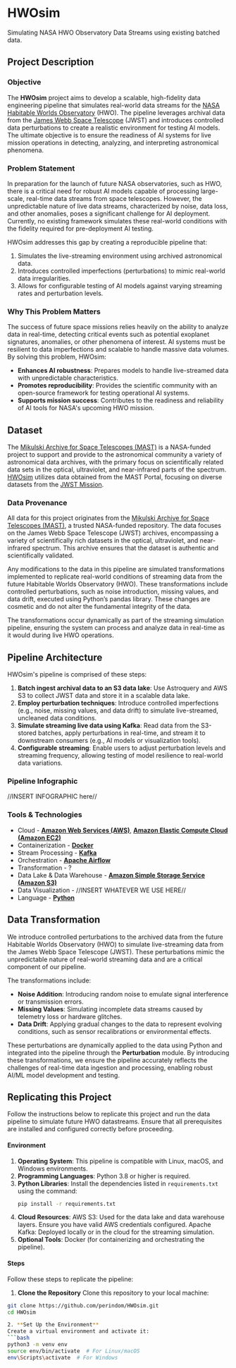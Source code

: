 # HWOsim

Simulating NASA HWO Observatory Data Streams using existing batched data.

## Project Description

### Objective
The **HWOsim** project aims to develop a scalable, high-fidelity data engineering pipeline that simulates real-world data streams for the [NASA Habitable Worlds Observatory](https://science.nasa.gov/astrophysics/programs/habitable-worlds-observatory/) (HWO). The pipeline leverages archival data from the [James Webb Space Telescope](https://science.nasa.gov/mission/webb/) (JWST) and introduces controlled data perturbations to create a realistic environment for testing AI models. The ultimate objective is to ensure the readiness of AI systems for live mission operations in detecting, analyzing, and interpreting astronomical phenomena.

### Problem Statement
In preparation for the launch of future NASA observatories, such as HWO, there is a critical need for robust AI models capable of processing large-scale, real-time data streams from space telescopes. However, the unpredictable nature of live data streams, characterized by noise, data loss, and other anomalies, poses a significant challenge for AI deployment. Currently, no existing framework simulates these real-world conditions with the fidelity required for pre-deployment AI testing.

HWOsim addresses this gap by creating a reproducible pipeline that:
1. Simulates the live-streaming environment using archived astronomical data.
2. Introduces controlled imperfections (perturbations) to mimic real-world data irregularities.
3. Allows for configurable testing of AI models against varying streaming rates and perturbation levels.

### Why This Problem Matters
The success of future space missions relies heavily on the ability to analyze data in real-time, detecting critical events such as potential exoplanet signatures, anomalies, or other phenomena of interest. AI systems must be resilient to data imperfections and scalable to handle massive data volumes. By solving this problem, HWOsim:
- **Enhances AI robustness**: Prepares models to handle live-streamed data with unpredictable characteristics.
- **Promotes reproducibility**: Provides the scientific community with an open-source framework for testing operational AI systems.
- **Supports mission success**: Contributes to the readiness and reliability of AI tools for NASA's upcoming HWO mission.

## Dataset
The [Mikulski Archive for Space Telescopes (MAST)](https://archive.stsci.edu/) is a NASA-funded project to support and provide to the astronomical community a variety of astronomical data archives, with the primary focus on scientifically related data sets in the optical, ultraviolet, and near-infrared parts of the spectrum.  
[HWOsim](https://github.com/perindom/HWOsim) utilizes data obtained from the MAST Portal, focusing on diverse datasets from the [JWST Mission](https://archive.stsci.edu/missions-and-data/jwst).

### Data Provenance  
All data for this project originates from the [Mikulski Archive for Space Telescopes (MAST)](https://archive.stsci.edu/), a trusted NASA-funded repository. The data focuses on the James Webb Space Telescope (JWST) archives, encompassing a variety of scientifically rich datasets in the optical, ultraviolet, and near-infrared spectrum. This archive ensures that the dataset is authentic and scientifically validated.

Any modifications to the data in this pipeline are simulated transformations implemented to replicate real-world conditions of streaming data from the future Habitable Worlds Observatory (HWO). These transformations include controlled perturbations, such as noise introduction, missing values, and data drift, executed using Python’s pandas library. These changes are cosmetic and do not alter the fundamental integrity of the data.

The transformations occur dynamically as part of the streaming simulation pipeline, ensuring the system can process and analyze data in real-time as it would during live HWO operations.

## Pipeline Architecture
HWOsim's pipeline is comprised of these steps:
1. **Batch ingest archival data to an S3 data lake**: Use Astroquery and AWS S3 to collect JWST data and store it in a scalable data lake.
2. **Employ perturbation techniques**: Introduce controlled imperfections (e.g., noise, missing values, and data drift) to simulate live-streamed, uncleaned data conditions.
3. **Simulate streaming live data using Kafka**: Read data from the S3-stored batches, apply perturbations in real-time, and stream it to downstream consumers (e.g., AI models or visualization tools).
4. **Configurable streaming**: Enable users to adjust perturbation levels and streaming frequency, allowing testing of model resilience to real-world data variations.

### Pipeline Infographic
//INSERT INFOGRAPHIC here//

### Tools & Technologies

- Cloud - [**Amazon Web Services (AWS)**](https://aws.amazon.com/), [**Amazon Elastic Compute Cloud (Amazon EC2)**](https://aws.amazon.com/pm/ec2/)
- Containerization - [**Docker**](https://www.docker.com)
- Stream Processing - [**Kafka**](https://kafka.apache.org)
- Orchestration - [**Apache Airflow**](https://airflow.apache.org)
- Transformation - ?
- Data Lake & Data Warehouse - [**Amazon Simple Storage Service (Amazon S3)**](https://aws.amazon.com/s3/)
- Data Visualization - //INSERT WHATEVER WE USE HERE//
- Language - [**Python**](https://www.python.org)

## Data Transformation  
We introduce controlled perturbations to the archived data from the future Habitable Worlds Observatory (HWO) to simulate live-streaming data from the James Webb Space Telescope (JWST). These perturbations mimic the unpredictable nature of real-world streaming data and are a critical component of our pipeline.

The transformations include:  
- **Noise Addition**: Introducing random noise to emulate signal interference or transmission errors.  
- **Missing Values**: Simulating incomplete data streams caused by telemetry loss or hardware glitches.  
- **Data Drift**: Applying gradual changes to the data to represent evolving conditions, such as sensor recalibrations or environmental effects.  

These perturbations are dynamically applied to the data using Python and integrated into the pipeline through the **Perturbation** module. By introducing these transformations, we ensure the pipeline accurately reflects the challenges of real-time data ingestion and processing, enabling robust AI/ML model development and testing.

## Replicating this Project  

Follow the instructions below to replicate this project and run the data pipeline to simulate future HWO datastreams. Ensure that all prerequisites are installed and configured correctly before proceeding.

#### Environment  
1. **Operating System**: This pipeline is compatible with Linux, macOS, and Windows environments.  
2. **Programming Languages**: Python 3.8 or higher is required.  
3. **Python Libraries**: Install the dependencies listed in `requirements.txt` using the command:  
   ```bash
   pip install -r requirements.txt
4. **Cloud Resources**: AWS S3: Used for the data lake and data warehouse layers. Ensure you have valid AWS credentials configured.
Apache Kafka: Deployed locally or in the cloud for the streaming simulation.
5. **Optional Tools**: Docker (for containerizing and orchestrating the pipeline).

#### Steps
Follow these steps to replicate the pipeline:
1. **Clone the Repository**
Clone this repository to your local machine:
```bash
git clone https://github.com/perindom/HWOsim.git
cd HWOsim

2. **Set Up the Environment**
Create a virtual environment and activate it:
```bash
python3 -m venv env  
source env/bin/activate  # For Linux/macOS  
env\Scripts\activate  # For Windows  



